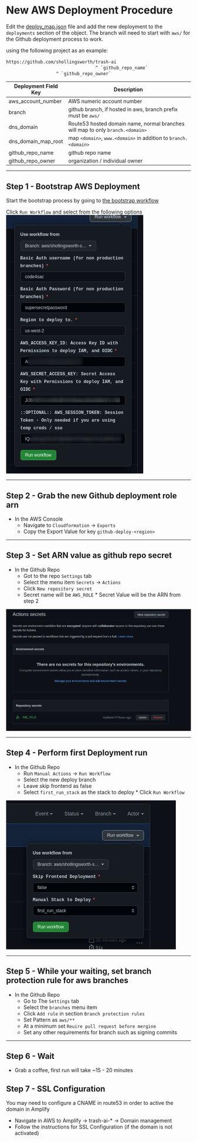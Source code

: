 # New AWS Deployment Procedure

Edit the [deploy_map.json](../deploy_map.json) file and add the new deployment to the `deployments` section of the object.
The branch will need to start with `aws/` for the Github deployment process to
work.

using the following project as an example:

```
https://github.com/shollingsworth/trash-ai
                                  ^ `github_repo_name`
                   ^ `github_repo_owner`
```

| Deployment Field Key | Description                                                                    |
| -------------------- | ------------------------------------------------------------------------------ |
| aws_account_number   | AWS numeric account number                                                     |
| branch               | github branch, if hosted in aws, branch prefix must be `aws/`                  |
| dns_domain           | Route53 hosted domain name, normal branches will map to only `branch.<domain>` |
| dns_domain_map_root  | map `<domain>`, `www.<domain>` in addition to `branch.<domain>`                |
| github_repo_name     | github repo name                                                               |
| github_repo_owner    | organization / individual owner                                                |

---

## Step 1 - Bootstrap AWS Deployment

Start the bootstrap process by going to [the bootstrap workflow](/actions/workflows/bootstrap.yml)

Click `Run Workflow` and select from the following options
![Boostrap Screenshot](./aws_bootstrap.png)

---

## Step 2 - Grab the new Github deployment role arn

-   In the AWS Console
    -   Navigate to `Cloudformation` -> `Exports`
    -   Copy the Export Value for key `github-deploy-<region>`

---

## Step 3 - Set ARN value as github repo secret

-   In the Github Repo
    -   Got to the repo `Settings` tab
    -   Select the menu item `Secrets` -> `Actions`
    -   Click `New repository secret`
    -   Secret name will be `AWS_ROLE` \* Secret Value will be the ARN from step 2

![Secret Setup](./role_secret.png)

---

## Step 4 - Perform first Deployment run

-   In the Github Repo
    -   Run `Manual Actions` -> `Run Workflow`
    -   Select the new deploy branch
    -   Leave skip frontend as false
    -   Select `first_run_stack` as the stack to deploy \* Click `Run Workflow`

![First Run Action](./first_run.png)

---

## Step 5 - While your waiting, set branch protection rule for aws branches

-   In the Github Repo
    -   Go to The `Settings` tab
    -   Select the `branches` menu item
    -   Click `Add rule` in section `Branch protection rules`
    -   Set Pattern as `aws/**`
    -   At a minimum set `Reuire pull request before mergine`
    -   Set any other requirements for branch such as signing commits

---

## Step 6 - Wait

-   Grab a coffee, first run will take ~15 - 20 minutes

## Step 7 - SSL Configuration

You may need to configure a CNAME in route53 in order to active the domain in Amplify

-   Navigate in AWS to Amplify -> trash-ai-\* -> Domain management
-   Follow the instructions for SSL Configuration (if the domain is not activated)
